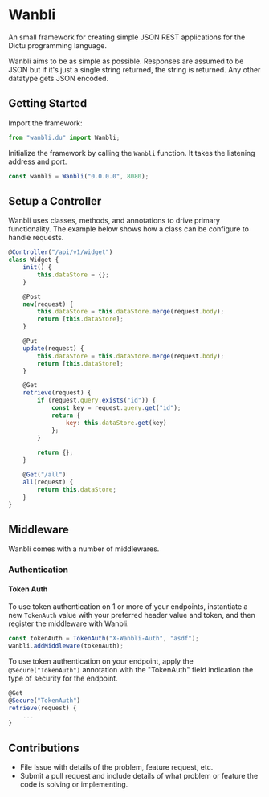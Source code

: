 # Wanbli

An small framework for creating simple JSON REST applications for the Dictu programming language.

Wanbli aims to be as simple as possible. Responses are assumed to be JSON but if it's just a single string returned, the string is returned. Any other datatype gets JSON encoded.

## Getting Started

Import the framework:

```js
from "wanbli.du" import Wanbli;
```

Initialize the framework by calling the `Wanbli` function. It takes the listening address and port.

```js
const wanbli = Wanbli("0.0.0.0", 8080);
```

## Setup a Controller

Wanbli uses classes, methods, and annotations to drive primary functionality. The example below shows how a class can be configure to handle requests.

```js
@Controller("/api/v1/widget")
class Widget {
    init() {
        this.dataStore = {};
    }

    @Post
    new(request) {
        this.dataStore = this.dataStore.merge(request.body);
        return [this.dataStore];
    }

    @Put
    update(request) {
        this.dataStore = this.dataStore.merge(request.body);
        return [this.dataStore];
    }

    @Get
    retrieve(request) {
        if (request.query.exists("id")) {
            const key = request.query.get("id");
            return {
                key: this.dataStore.get(key)
            };
        }
        
        return {};
    }

    @Get("/all")
    all(request) {
        return this.dataStore;
    }
}
```

## Middleware

Wanbli comes with a number of middlewares.

### Authentication

#### Token Auth

To use token authentication on 1 or more of your endpoints, instantiate a new `TokenAuth` value with your preferred header value and token, and then register the middleware with Wanbli.

```js
const tokenAuth = TokenAuth("X-Wanbli-Auth", "asdf");
wanbli.addMiddleware(tokenAuth);
```

To use token authentication on your endpoint, apply the `@Secure("TokenAuth")` annotation with the "TokenAuth" field indication the type of security for the endpoint.

```js
@Get
@Secure("TokenAuth")
retrieve(request) {
    ...
}
```

## Contributions

* File Issue with details of the problem, feature request, etc.
* Submit a pull request and include details of what problem or feature the code is solving or implementing.

